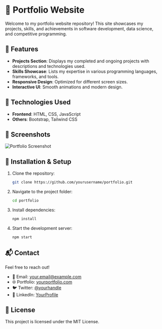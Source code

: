 # 🚀 Portfolio Website

Welcome to my portfolio website repository! This site showcases my projects, skills, and achievements in software development, data science, and competitive programming.

## 🌟 Features
- **Projects Section**: Displays my completed and ongoing projects with descriptions and technologies used.
- **Skills Showcase**: Lists my expertise in various programming languages, frameworks, and tools.
- **Responsive Design**: Optimized for different screen sizes.
- **Interactive UI**: Smooth animations and modern design.

## 🔧 Technologies Used
- **Frontend**: HTML, CSS, JavaScript 
- **Others**: Bootstrap, Tailwind CSS



## 📸 Screenshots
![Portfolio Screenshot](https://via.placeholder.com/800x400.png?text=Portfolio+Screenshot)

## 🚀 Installation & Setup
1. Clone the repository:
   ```sh
   git clone https://github.com/yourusername/portfolio.git
   ```
2. Navigate to the project folder:
   ```sh
   cd portfolio
   ```
3. Install dependencies:
   ```sh
   npm install
   ```
4. Start the development server:
   ```sh
   npm start
   ```

## 📬 Contact
Feel free to reach out!
- 📧 Email: your.email@example.com
- 🌐 Portfolio: [yourportfolio.com](https://yourportfolio.com)
- 🐦 Twitter: [@yourhandle](https://x.com/Fenil_412)
- 💼 LinkedIn: [YourProfile](https://www.linkedin.com/in/fenil-chodvadiya-0b5298284/)

## 📝 License
This project is licensed under the MIT License.
